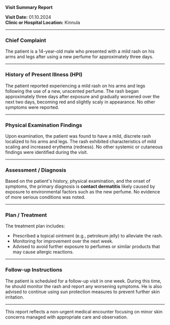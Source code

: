 

**Visit Summary Report**

**Visit Date:** 01.10.2024  
**Clinic or Hospital Location:** Kinnula  

---

### **Chief Complaint**
The patient is a 14-year-old male who presented with a mild rash on his arms and legs after using a new perfume for approximately three days.

---

### **History of Present Illness (HPI)**
The patient reported experiencing a mild rash on his arms and legs following the use of a new, unscented perfume. The rash began approximately three days after exposure and gradually worsened over the next two days, becoming red and slightly scaly in appearance. No other symptoms were reported.

---

### **Physical Examination Findings**
Upon examination, the patient was found to have a mild, discrete rash localized to his arms and legs. The rash exhibited characteristics of mild scaling and increased erythema (redness). No other systemic or cutaneous findings were identified during the visit.

---

### **Assessment / Diagnosis**
Based on the patient's history, physical examination, and the onset of symptoms, the primary diagnosis is **contact dermatitis** likely caused by exposure to environmental factors such as the new perfume. No evidence of more serious conditions was noted.

---

### **Plan / Treatment**
The treatment plan includes:
- Prescribed a topical ointment (e.g., petroleum jelly) to alleviate the rash.
- Monitoring for improvement over the next week.
- Advised to avoid further exposure to perfumes or similar products that may cause allergic reactions.

---

### **Follow-up Instructions**
The patient is scheduled for a follow-up visit in one week. During this time, he should monitor the rash and report any worsening symptoms. He is also advised to continue using sun protection measures to prevent further skin irritation.

---

This report reflects a non-urgent medical encounter focusing on minor skin concerns managed with appropriate care and observation.